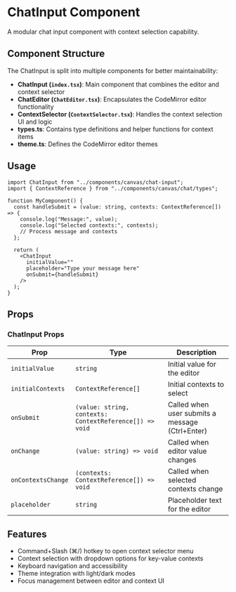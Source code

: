 # ChatInput Component

A modular chat input component with context selection capability.

## Component Structure

The ChatInput is split into multiple components for better maintainability:

- **ChatInput (`index.tsx`)**: Main component that combines the editor and context selector
- **ChatEditor (`ChatEditor.tsx`)**: Encapsulates the CodeMirror editor functionality
- **ContextSelector (`ContextSelector.tsx`)**: Handles the context selection UI and logic
- **types.ts**: Contains type definitions and helper functions for context items
- **theme.ts**: Defines the CodeMirror editor themes

## Usage

```tsx
import ChatInput from "../components/canvas/chat-input";
import { ContextReference } from "../components/canvas/chat/types";

function MyComponent() {
  const handleSubmit = (value: string, contexts: ContextReference[]) => {
    console.log("Message:", value);
    console.log("Selected contexts:", contexts);
    // Process message and contexts
  };

  return (
    <ChatInput 
      initialValue=""
      placeholder="Type your message here"
      onSubmit={handleSubmit}
    />
  );
}
```

## Props

### ChatInput Props

| Prop | Type | Description |
|------|------|-------------|
| `initialValue` | `string` | Initial value for the editor |
| `initialContexts` | `ContextReference[]` | Initial contexts to select |
| `onSubmit` | `(value: string, contexts: ContextReference[]) => void` | Called when user submits a message (Ctrl+Enter) |
| `onChange` | `(value: string) => void` | Called when editor value changes |
| `onContextsChange` | `(contexts: ContextReference[]) => void` | Called when selected contexts change |
| `placeholder` | `string` | Placeholder text for the editor |

## Features

- Command+Slash (⌘/) hotkey to open context selector menu
- Context selection with dropdown options for key-value contexts
- Keyboard navigation and accessibility
- Theme integration with light/dark modes
- Focus management between editor and context UI 